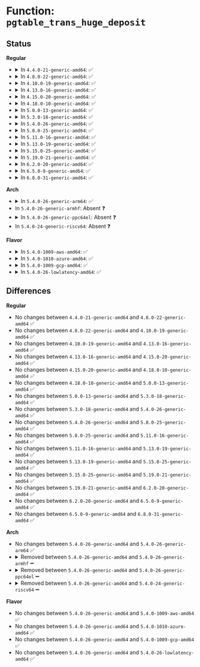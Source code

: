 # Function: <code>pgtable_trans_huge_deposit</code>

## Status
<b>Regular</b>
<ul>
<li>
<details>
<summary>In <code>4.4.0-21-generic-amd64</code>: ✅</summary>

```c
void pgtable_trans_huge_deposit(struct mm_struct * mm, pmd_t * pmdp, pgtable_t pgtable)
```

```json
{
  "name": "pgtable_trans_huge_deposit",
  "collision_type": "Unique Global",
  "inline_type": "No",
  "funcs": [
    {
      "addr": 18446744071580746912,
      "name": "pgtable_trans_huge_deposit",
      "external": true,
      "loc": "mm/pgtable-generic.c:155",
      "file": "mm/pgtable-generic.c",
      "inline": "seen, unknown",
      "caller_inline": [],
      "caller_func": [
        "mm/huge_memory.c:khugepaged",
        "mm/huge_memory.c:copy_huge_pmd",
        "mm/huge_memory.c:move_huge_pmd",
        "mm/huge_memory.c:do_huge_pmd_anonymous_page"
      ]
    }
  ],
  "symbols": [
    {
      "addr": 18446744071580746912,
      "name": "pgtable_trans_huge_deposit",
      "section": ".text",
      "bind": "STB_GLOBAL",
      "size": 218
    }
  ]
}
```
</details>
</li>
<li>
<details>
<summary>In <code>4.8.0-22-generic-amd64</code>: ✅</summary>

```c
void pgtable_trans_huge_deposit(struct mm_struct * mm, pmd_t * pmdp, pgtable_t pgtable)
```

```json
{
  "name": "pgtable_trans_huge_deposit",
  "collision_type": "Unique Global",
  "inline_type": "No",
  "funcs": [
    {
      "addr": 18446744071580866128,
      "name": "pgtable_trans_huge_deposit",
      "external": true,
      "loc": "mm/pgtable-generic.c:129",
      "file": "mm/pgtable-generic.c",
      "inline": "seen, unknown",
      "caller_inline": [],
      "caller_func": [
        "mm/huge_memory.c:move_huge_pmd",
        "mm/huge_memory.c:copy_huge_pmd",
        "mm/huge_memory.c:do_huge_pmd_anonymous_page",
        "mm/khugepaged.c:collapse_huge_page"
      ]
    }
  ],
  "symbols": [
    {
      "addr": 18446744071580866128,
      "name": "pgtable_trans_huge_deposit",
      "section": ".text",
      "bind": "STB_GLOBAL",
      "size": 200
    }
  ]
}
```
</details>
</li>
<li>
<details>
<summary>In <code>4.10.0-19-generic-amd64</code>: ✅</summary>

```c
void pgtable_trans_huge_deposit(struct mm_struct * mm, pmd_t * pmdp, pgtable_t pgtable)
```

```json
{
  "name": "pgtable_trans_huge_deposit",
  "collision_type": "Unique Global",
  "inline_type": "No",
  "funcs": [
    {
      "addr": 18446744071580908096,
      "name": "pgtable_trans_huge_deposit",
      "external": true,
      "loc": "mm/pgtable-generic.c:129",
      "file": "mm/pgtable-generic.c",
      "inline": "seen, unknown",
      "caller_inline": [],
      "caller_func": [
        "mm/huge_memory.c:move_huge_pmd",
        "mm/huge_memory.c:copy_huge_pmd",
        "mm/huge_memory.c:do_huge_pmd_anonymous_page",
        "mm/khugepaged.c:khugepaged"
      ]
    }
  ],
  "symbols": [
    {
      "addr": 18446744071580908096,
      "name": "pgtable_trans_huge_deposit",
      "section": ".text",
      "bind": "STB_GLOBAL",
      "size": 189
    }
  ]
}
```
</details>
</li>
<li>
<details>
<summary>In <code>4.13.0-16-generic-amd64</code>: ✅</summary>

```c
void pgtable_trans_huge_deposit(struct mm_struct * mm, pmd_t * pmdp, pgtable_t pgtable)
```

```json
{
  "name": "pgtable_trans_huge_deposit",
  "collision_type": "Unique Global",
  "inline_type": "No",
  "funcs": [
    {
      "addr": 18446744071580953664,
      "name": "pgtable_trans_huge_deposit",
      "external": true,
      "loc": "mm/pgtable-generic.c:149",
      "file": "mm/pgtable-generic.c",
      "inline": "seen, unknown",
      "caller_inline": [],
      "caller_func": [
        "mm/huge_memory.c:move_huge_pmd",
        "mm/huge_memory.c:copy_huge_pmd",
        "mm/huge_memory.c:do_huge_pmd_anonymous_page",
        "mm/khugepaged.c:collapse_huge_page"
      ]
    }
  ],
  "symbols": [
    {
      "addr": 18446744071580953664,
      "name": "pgtable_trans_huge_deposit",
      "section": ".text",
      "bind": "STB_GLOBAL",
      "size": 188
    }
  ]
}
```
</details>
</li>
<li>
<details>
<summary>In <code>4.15.0-20-generic-amd64</code>: ✅</summary>

```c
void pgtable_trans_huge_deposit(struct mm_struct * mm, pmd_t * pmdp, pgtable_t pgtable)
```

```json
{
  "name": "pgtable_trans_huge_deposit",
  "collision_type": "Unique Global",
  "inline_type": "No",
  "funcs": [
    {
      "addr": 18446744071581055392,
      "name": "pgtable_trans_huge_deposit",
      "external": true,
      "loc": "mm/pgtable-generic.c:151",
      "file": "mm/pgtable-generic.c",
      "inline": "seen, unknown",
      "caller_inline": [],
      "caller_func": [
        "mm/huge_memory.c:move_huge_pmd",
        "mm/huge_memory.c:copy_huge_pmd",
        "mm/huge_memory.c:copy_huge_pmd",
        "mm/huge_memory.c:do_huge_pmd_anonymous_page",
        "mm/khugepaged.c:khugepaged"
      ]
    }
  ],
  "symbols": [
    {
      "addr": 18446744071581055392,
      "name": "pgtable_trans_huge_deposit",
      "section": ".text",
      "bind": "STB_GLOBAL",
      "size": 187
    }
  ]
}
```
</details>
</li>
<li>
<details>
<summary>In <code>4.18.0-10-generic-amd64</code>: ✅</summary>

```c
void pgtable_trans_huge_deposit(struct mm_struct * mm, pmd_t * pmdp, pgtable_t pgtable)
```

```json
{
  "name": "pgtable_trans_huge_deposit",
  "collision_type": "Unique Global",
  "inline_type": "No",
  "funcs": [
    {
      "addr": 18446744071581194112,
      "name": "pgtable_trans_huge_deposit",
      "external": true,
      "loc": "mm/pgtable-generic.c:151",
      "file": "mm/pgtable-generic.c",
      "inline": "seen, unknown",
      "caller_inline": [],
      "caller_func": [
        "mm/huge_memory.c:move_huge_pmd",
        "mm/huge_memory.c:copy_huge_pmd",
        "mm/huge_memory.c:copy_huge_pmd",
        "mm/huge_memory.c:do_huge_pmd_anonymous_page",
        "mm/khugepaged.c:collapse_huge_page"
      ]
    }
  ],
  "symbols": [
    {
      "addr": 18446744071581194112,
      "name": "pgtable_trans_huge_deposit",
      "section": ".text",
      "bind": "STB_GLOBAL",
      "size": 131
    }
  ]
}
```
</details>
</li>
<li>
<details>
<summary>In <code>5.0.0-13-generic-amd64</code>: ✅</summary>

```c
void pgtable_trans_huge_deposit(struct mm_struct * mm, pmd_t * pmdp, pgtable_t pgtable)
```

```json
{
  "name": "pgtable_trans_huge_deposit",
  "collision_type": "Unique Global",
  "inline_type": "No",
  "funcs": [
    {
      "addr": 18446744071581277488,
      "name": "pgtable_trans_huge_deposit",
      "external": true,
      "loc": "mm/pgtable-generic.c:152",
      "file": "mm/pgtable-generic.c",
      "inline": "seen, unknown",
      "caller_inline": [],
      "caller_func": [
        "mm/huge_memory.c:move_huge_pmd",
        "mm/huge_memory.c:move_huge_pmd",
        "mm/huge_memory.c:copy_huge_pmd",
        "mm/huge_memory.c:copy_huge_pmd",
        "mm/huge_memory.c:do_huge_pmd_anonymous_page",
        "mm/khugepaged.c:collapse_huge_page"
      ]
    }
  ],
  "symbols": [
    {
      "addr": 18446744071581277488,
      "name": "pgtable_trans_huge_deposit",
      "section": ".text",
      "bind": "STB_GLOBAL",
      "size": 131
    }
  ]
}
```
</details>
</li>
<li>
<details>
<summary>In <code>5.3.0-18-generic-amd64</code>: ✅</summary>

```c
void pgtable_trans_huge_deposit(struct mm_struct * mm, pmd_t * pmdp, pgtable_t pgtable)
```

```json
{
  "name": "pgtable_trans_huge_deposit",
  "collision_type": "Unique Global",
  "inline_type": "No",
  "funcs": [
    {
      "addr": 18446744071581351952,
      "name": "pgtable_trans_huge_deposit",
      "external": true,
      "loc": "mm/pgtable-generic.c:152",
      "file": "mm/pgtable-generic.c",
      "inline": "seen, unknown",
      "caller_inline": [],
      "caller_func": [
        "mm/huge_memory.c:move_huge_pmd",
        "mm/huge_memory.c:move_huge_pmd",
        "mm/huge_memory.c:copy_huge_pmd",
        "mm/huge_memory.c:copy_huge_pmd",
        "mm/huge_memory.c:do_huge_pmd_anonymous_page",
        "mm/khugepaged.c:collapse_huge_page"
      ]
    }
  ],
  "symbols": [
    {
      "addr": 18446744071581351952,
      "name": "pgtable_trans_huge_deposit",
      "section": ".text",
      "bind": "STB_GLOBAL",
      "size": 133
    }
  ]
}
```
</details>
</li>
<li>
<details>
<summary>In <code>5.4.0-26-generic-amd64</code>: ✅</summary>

```c
void pgtable_trans_huge_deposit(struct mm_struct * mm, pmd_t * pmdp, pgtable_t pgtable)
```

```json
{
  "name": "pgtable_trans_huge_deposit",
  "collision_type": "Unique Global",
  "inline_type": "No",
  "funcs": [
    {
      "addr": 18446744071581411456,
      "name": "pgtable_trans_huge_deposit",
      "external": true,
      "loc": "mm/pgtable-generic.c:152",
      "file": "mm/pgtable-generic.c",
      "inline": "seen, unknown",
      "caller_inline": [],
      "caller_func": [
        "mm/huge_memory.c:move_huge_pmd",
        "mm/huge_memory.c:move_huge_pmd",
        "mm/huge_memory.c:copy_huge_pmd",
        "mm/huge_memory.c:copy_huge_pmd",
        "mm/huge_memory.c:do_huge_pmd_anonymous_page",
        "mm/khugepaged.c:collapse_huge_page"
      ]
    }
  ],
  "symbols": [
    {
      "addr": 18446744071581411456,
      "name": "pgtable_trans_huge_deposit",
      "section": ".text",
      "bind": "STB_GLOBAL",
      "size": 133
    }
  ]
}
```
</details>
</li>
<li>
<details>
<summary>In <code>5.8.0-25-generic-amd64</code>: ✅</summary>

```c
void pgtable_trans_huge_deposit(struct mm_struct * mm, pmd_t * pmdp, pgtable_t pgtable)
```

```json
{
  "name": "pgtable_trans_huge_deposit",
  "collision_type": "Unique Global",
  "inline_type": "No",
  "funcs": [
    {
      "addr": 18446744071581611584,
      "name": "pgtable_trans_huge_deposit",
      "external": true,
      "loc": "mm/pgtable-generic.c:161",
      "file": "mm/pgtable-generic.c",
      "inline": "seen, unknown",
      "caller_inline": [],
      "caller_func": [
        "mm/huge_memory.c:move_huge_pmd",
        "mm/huge_memory.c:move_huge_pmd",
        "mm/huge_memory.c:copy_huge_pmd",
        "mm/huge_memory.c:copy_huge_pmd",
        "mm/huge_memory.c:__do_huge_pmd_anonymous_page",
        "mm/khugepaged.c:collapse_huge_page"
      ]
    }
  ],
  "symbols": [
    {
      "addr": 18446744071581611584,
      "name": "pgtable_trans_huge_deposit",
      "section": ".text",
      "bind": "STB_GLOBAL",
      "size": 133
    }
  ]
}
```
</details>
</li>
<li>
<details>
<summary>In <code>5.11.0-16-generic-amd64</code>: ✅</summary>

```c
void pgtable_trans_huge_deposit(struct mm_struct * mm, pmd_t * pmdp, pgtable_t pgtable)
```

```json
{
  "name": "pgtable_trans_huge_deposit",
  "collision_type": "Unique Global",
  "inline_type": "No",
  "funcs": [
    {
      "addr": 18446744071581658912,
      "name": "pgtable_trans_huge_deposit",
      "external": true,
      "loc": "mm/pgtable-generic.c:161",
      "file": "mm/pgtable-generic.c",
      "inline": "seen, unknown",
      "caller_inline": [],
      "caller_func": [
        "mm/huge_memory.c:move_huge_pmd",
        "mm/huge_memory.c:move_huge_pmd",
        "mm/huge_memory.c:copy_huge_pmd",
        "mm/huge_memory.c:copy_huge_pmd",
        "mm/huge_memory.c:__do_huge_pmd_anonymous_page",
        "mm/khugepaged.c:collapse_huge_page"
      ]
    }
  ],
  "symbols": [
    {
      "addr": 18446744071581658912,
      "name": "pgtable_trans_huge_deposit",
      "section": ".text",
      "bind": "STB_GLOBAL",
      "size": 133
    }
  ]
}
```
</details>
</li>
<li>
<details>
<summary>In <code>5.13.0-19-generic-amd64</code>: ✅</summary>

```c
void pgtable_trans_huge_deposit(struct mm_struct * mm, pmd_t * pmdp, pgtable_t pgtable)
```

```json
{
  "name": "pgtable_trans_huge_deposit",
  "collision_type": "Unique Global",
  "inline_type": "No",
  "funcs": [
    {
      "addr": 18446744071581680720,
      "name": "pgtable_trans_huge_deposit",
      "external": true,
      "loc": "mm/pgtable-generic.c:161",
      "file": "mm/pgtable-generic.c",
      "inline": "seen, unknown",
      "caller_inline": [],
      "caller_func": [
        "mm/huge_memory.c:move_huge_pmd",
        "mm/huge_memory.c:move_huge_pmd",
        "mm/huge_memory.c:copy_huge_pmd",
        "mm/huge_memory.c:copy_huge_pmd",
        "mm/huge_memory.c:do_huge_pmd_anonymous_page",
        "mm/huge_memory.c:__do_huge_pmd_anonymous_page",
        "mm/khugepaged.c:collapse_huge_page"
      ]
    }
  ],
  "symbols": [
    {
      "addr": 18446744071581680720,
      "name": "pgtable_trans_huge_deposit",
      "section": ".text",
      "bind": "STB_GLOBAL",
      "size": 136
    }
  ]
}
```
</details>
</li>
<li>
<details>
<summary>In <code>5.15.0-25-generic-amd64</code>: ✅</summary>

```c
void pgtable_trans_huge_deposit(struct mm_struct * mm, pmd_t * pmdp, pgtable_t pgtable)
```

```json
{
  "name": "pgtable_trans_huge_deposit",
  "collision_type": "Unique Global",
  "inline_type": "No",
  "funcs": [
    {
      "addr": 18446744071581950000,
      "name": "pgtable_trans_huge_deposit",
      "external": true,
      "loc": "mm/pgtable-generic.c:161",
      "file": "mm/pgtable-generic.c",
      "inline": "seen, unknown",
      "caller_inline": [],
      "caller_func": [
        "mm/huge_memory.c:move_huge_pmd",
        "mm/huge_memory.c:move_huge_pmd",
        "mm/huge_memory.c:copy_huge_pmd",
        "mm/huge_memory.c:copy_huge_pmd",
        "mm/huge_memory.c:do_huge_pmd_anonymous_page",
        "mm/huge_memory.c:__do_huge_pmd_anonymous_page",
        "mm/khugepaged.c:collapse_huge_page"
      ]
    }
  ],
  "symbols": [
    {
      "addr": 18446744071581950000,
      "name": "pgtable_trans_huge_deposit",
      "section": ".text",
      "bind": "STB_GLOBAL",
      "size": 136
    }
  ]
}
```
</details>
</li>
<li>
<details>
<summary>In <code>5.19.0-21-generic-amd64</code>: ✅</summary>

```c
void pgtable_trans_huge_deposit(struct mm_struct * mm, pmd_t * pmdp, pgtable_t pgtable)
```

```json
{
  "name": "pgtable_trans_huge_deposit",
  "collision_type": "Unique Global",
  "inline_type": "No",
  "funcs": [
    {
      "addr": 18446744071582359552,
      "name": "pgtable_trans_huge_deposit",
      "external": true,
      "loc": "mm/pgtable-generic.c:162",
      "file": "mm/pgtable-generic.c",
      "inline": "seen, unknown",
      "caller_inline": [],
      "caller_func": [
        "mm/huge_memory.c:move_huge_pmd",
        "mm/huge_memory.c:copy_huge_pmd",
        "mm/huge_memory.c:copy_huge_pmd",
        "mm/huge_memory.c:do_huge_pmd_anonymous_page",
        "mm/huge_memory.c:__do_huge_pmd_anonymous_page",
        "mm/khugepaged.c:collapse_huge_page"
      ]
    }
  ],
  "symbols": [
    {
      "addr": 18446744071582359552,
      "name": "pgtable_trans_huge_deposit",
      "section": ".text",
      "bind": "STB_GLOBAL",
      "size": 164
    }
  ]
}
```
</details>
</li>
<li>
<details>
<summary>In <code>6.2.0-20-generic-amd64</code>: ✅</summary>

```c
void pgtable_trans_huge_deposit(struct mm_struct * mm, pmd_t * pmdp, pgtable_t pgtable)
```

```json
{
  "name": "pgtable_trans_huge_deposit",
  "collision_type": "Unique Global",
  "inline_type": "No",
  "funcs": [
    {
      "addr": 18446744071582861920,
      "name": "pgtable_trans_huge_deposit",
      "external": true,
      "loc": "mm/pgtable-generic.c:162",
      "file": "mm/pgtable-generic.c",
      "inline": "seen, unknown",
      "caller_inline": [],
      "caller_func": [
        "mm/huge_memory.c:move_huge_pmd",
        "mm/huge_memory.c:copy_huge_pmd",
        "mm/huge_memory.c:copy_huge_pmd",
        "mm/huge_memory.c:do_huge_pmd_anonymous_page",
        "mm/huge_memory.c:__do_huge_pmd_anonymous_page",
        "mm/khugepaged.c:collapse_huge_page"
      ]
    }
  ],
  "symbols": [
    {
      "addr": 18446744071582861920,
      "name": "pgtable_trans_huge_deposit",
      "section": ".text",
      "bind": "STB_GLOBAL",
      "size": 164
    }
  ]
}
```
</details>
</li>
<li>
<details>
<summary>In <code>6.5.0-9-generic-amd64</code>: ✅</summary>

```c
void pgtable_trans_huge_deposit(struct mm_struct * mm, pmd_t * pmdp, pgtable_t pgtable)
```

```json
{
  "name": "pgtable_trans_huge_deposit",
  "collision_type": "Unique Global",
  "inline_type": "No",
  "funcs": [
    {
      "addr": 18446744071583077424,
      "name": "pgtable_trans_huge_deposit",
      "external": true,
      "loc": "mm/pgtable-generic.c:164",
      "file": "mm/pgtable-generic.c",
      "inline": "seen, unknown",
      "caller_inline": [],
      "caller_func": [
        "mm/huge_memory.c:move_huge_pmd",
        "mm/huge_memory.c:copy_huge_pmd",
        "mm/huge_memory.c:copy_huge_pmd",
        "mm/huge_memory.c:do_huge_pmd_anonymous_page",
        "mm/huge_memory.c:__do_huge_pmd_anonymous_page",
        "mm/khugepaged.c:collapse_huge_page"
      ]
    }
  ],
  "symbols": [
    {
      "addr": 18446744071583077424,
      "name": "pgtable_trans_huge_deposit",
      "section": ".text",
      "bind": "STB_GLOBAL",
      "size": 172
    }
  ]
}
```
</details>
</li>
<li>
<details>
<summary>In <code>6.8.0-31-generic-amd64</code>: ✅</summary>

```c
void pgtable_trans_huge_deposit(struct mm_struct * mm, pmd_t * pmdp, pgtable_t pgtable)
```

```json
{
  "name": "pgtable_trans_huge_deposit",
  "collision_type": "Unique Global",
  "inline_type": "No",
  "funcs": [
    {
      "addr": 18446744071583259680,
      "name": "pgtable_trans_huge_deposit",
      "external": true,
      "loc": "mm/pgtable-generic.c:165",
      "file": "mm/pgtable-generic.c",
      "inline": "seen, unknown",
      "caller_inline": [],
      "caller_func": [
        "mm/huge_memory.c:move_pages_huge_pmd",
        "mm/huge_memory.c:move_huge_pmd",
        "mm/huge_memory.c:copy_huge_pmd",
        "mm/huge_memory.c:copy_huge_pmd",
        "mm/huge_memory.c:do_huge_pmd_anonymous_page",
        "mm/huge_memory.c:__do_huge_pmd_anonymous_page",
        "mm/khugepaged.c:collapse_huge_page"
      ]
    }
  ],
  "symbols": [
    {
      "addr": 18446744071583259680,
      "name": "pgtable_trans_huge_deposit",
      "section": ".text",
      "bind": "STB_GLOBAL",
      "size": 172
    }
  ]
}
```
</details>
</li>
</ul>
<b>Arch</b>
<ul>
<li>
<details>
<summary>In <code>5.4.0-26-generic-arm64</code>: ✅</summary>

```c
void pgtable_trans_huge_deposit(struct mm_struct * mm, pmd_t * pmdp, pgtable_t pgtable)
```

```json
{
  "name": "pgtable_trans_huge_deposit",
  "collision_type": "Unique Global",
  "inline_type": "No",
  "funcs": [
    {
      "addr": 18446603336492811040,
      "name": "pgtable_trans_huge_deposit",
      "external": true,
      "loc": "mm/pgtable-generic.c:152",
      "file": "mm/pgtable-generic.c",
      "inline": "seen, unknown",
      "caller_inline": [],
      "caller_func": [
        "mm/huge_memory.c:move_huge_pmd",
        "mm/huge_memory.c:copy_huge_pmd",
        "mm/huge_memory.c:__do_huge_pmd_anonymous_page",
        "mm/khugepaged.c:collapse_huge_page"
      ]
    }
  ],
  "symbols": [
    {
      "addr": 18446603336492811040,
      "name": "pgtable_trans_huge_deposit",
      "section": ".text",
      "bind": "STB_GLOBAL",
      "size": 136
    }
  ]
}
```
</details>
</li>
<li>
In <code>5.4.0-26-generic-armhf</code>: Absent ❓
</li>
<li>
<details>
<summary>In <code>5.4.0-26-generic-ppc64el</code>: Absent ❓</summary>

```json
{
  "name": "pgtable_trans_huge_deposit",
  "collision_type": "Static Duplication",
  "inline_type": "Full",
  "funcs": [
    {
      "addr": 13835058055286106492,
      "name": "pgtable_trans_huge_deposit",
      "external": false,
      "loc": "arch/powerpc/include/asm/book3s/64/pgtable.h:1264",
      "file": "mm/memory.c",
      "inline": "declared, inlined",
      "caller_inline": [
        "mm/memory.c:alloc_set_pte"
      ],
      "caller_func": []
    },
    {
      "addr": 13835058055286622192,
      "name": "pgtable_trans_huge_deposit",
      "external": false,
      "loc": "arch/powerpc/include/asm/book3s/64/pgtable.h:1264",
      "file": "mm/huge_memory.c",
      "inline": "declared, inlined",
      "caller_inline": [
        "mm/huge_memory.c:move_huge_pmd",
        "mm/huge_memory.c:copy_huge_pmd",
        "mm/huge_memory.c:copy_huge_pmd",
        "mm/huge_memory.c:vmf_insert_pfn_pmd",
        "mm/huge_memory.c:do_huge_pmd_anonymous_page"
      ],
      "caller_func": []
    },
    {
      "addr": 13835058055286651652,
      "name": "pgtable_trans_huge_deposit",
      "external": false,
      "loc": "arch/powerpc/include/asm/book3s/64/pgtable.h:1264",
      "file": "mm/khugepaged.c",
      "inline": "declared, inlined",
      "caller_inline": [
        "mm/khugepaged.c:collapse_huge_page"
      ],
      "caller_func": []
    },
    {
      "addr": 13835058055287489904,
      "name": "pgtable_trans_huge_deposit",
      "external": false,
      "loc": "arch/powerpc/include/asm/book3s/64/pgtable.h:1264",
      "file": "fs/dax.c",
      "inline": "declared, inlined",
      "caller_inline": [],
      "caller_func": []
    }
  ],
  "symbols": []
}
```
</details>
</li>
<li>
In <code>5.4.0-24-generic-riscv64</code>: Absent ❓
</li>
</ul>
<b>Flavor</b>
<ul>
<li>
<details>
<summary>In <code>5.4.0-1009-aws-amd64</code>: ✅</summary>

```c
void pgtable_trans_huge_deposit(struct mm_struct * mm, pmd_t * pmdp, pgtable_t pgtable)
```

```json
{
  "name": "pgtable_trans_huge_deposit",
  "collision_type": "Unique Global",
  "inline_type": "No",
  "funcs": [
    {
      "addr": 18446744071581380304,
      "name": "pgtable_trans_huge_deposit",
      "external": true,
      "loc": "mm/pgtable-generic.c:152",
      "file": "mm/pgtable-generic.c",
      "inline": "seen, unknown",
      "caller_inline": [],
      "caller_func": [
        "mm/huge_memory.c:move_huge_pmd",
        "mm/huge_memory.c:move_huge_pmd",
        "mm/huge_memory.c:copy_huge_pmd",
        "mm/huge_memory.c:copy_huge_pmd",
        "mm/huge_memory.c:do_huge_pmd_anonymous_page",
        "mm/khugepaged.c:collapse_huge_page"
      ]
    }
  ],
  "symbols": [
    {
      "addr": 18446744071581380304,
      "name": "pgtable_trans_huge_deposit",
      "section": ".text",
      "bind": "STB_GLOBAL",
      "size": 133
    }
  ]
}
```
</details>
</li>
<li>
<details>
<summary>In <code>5.4.0-1010-azure-amd64</code>: ✅</summary>

```c
void pgtable_trans_huge_deposit(struct mm_struct * mm, pmd_t * pmdp, pgtable_t pgtable)
```

```json
{
  "name": "pgtable_trans_huge_deposit",
  "collision_type": "Unique Global",
  "inline_type": "No",
  "funcs": [
    {
      "addr": 18446744071581323008,
      "name": "pgtable_trans_huge_deposit",
      "external": true,
      "loc": "mm/pgtable-generic.c:152",
      "file": "mm/pgtable-generic.c",
      "inline": "seen, unknown",
      "caller_inline": [],
      "caller_func": [
        "mm/huge_memory.c:move_huge_pmd",
        "mm/huge_memory.c:move_huge_pmd",
        "mm/huge_memory.c:copy_huge_pmd",
        "mm/huge_memory.c:copy_huge_pmd",
        "mm/huge_memory.c:do_huge_pmd_anonymous_page",
        "mm/khugepaged.c:collapse_huge_page"
      ]
    }
  ],
  "symbols": [
    {
      "addr": 18446744071581323008,
      "name": "pgtable_trans_huge_deposit",
      "section": ".text",
      "bind": "STB_GLOBAL",
      "size": 133
    }
  ]
}
```
</details>
</li>
<li>
<details>
<summary>In <code>5.4.0-1009-gcp-amd64</code>: ✅</summary>

```c
void pgtable_trans_huge_deposit(struct mm_struct * mm, pmd_t * pmdp, pgtable_t pgtable)
```

```json
{
  "name": "pgtable_trans_huge_deposit",
  "collision_type": "Unique Global",
  "inline_type": "No",
  "funcs": [
    {
      "addr": 18446744071581371504,
      "name": "pgtable_trans_huge_deposit",
      "external": true,
      "loc": "mm/pgtable-generic.c:152",
      "file": "mm/pgtable-generic.c",
      "inline": "seen, unknown",
      "caller_inline": [],
      "caller_func": [
        "mm/huge_memory.c:move_huge_pmd",
        "mm/huge_memory.c:move_huge_pmd",
        "mm/huge_memory.c:copy_huge_pmd",
        "mm/huge_memory.c:copy_huge_pmd",
        "mm/huge_memory.c:do_huge_pmd_anonymous_page",
        "mm/khugepaged.c:collapse_huge_page"
      ]
    }
  ],
  "symbols": [
    {
      "addr": 18446744071581371504,
      "name": "pgtable_trans_huge_deposit",
      "section": ".text",
      "bind": "STB_GLOBAL",
      "size": 133
    }
  ]
}
```
</details>
</li>
<li>
<details>
<summary>In <code>5.4.0-26-lowlatency-amd64</code>: ✅</summary>

```c
void pgtable_trans_huge_deposit(struct mm_struct * mm, pmd_t * pmdp, pgtable_t pgtable)
```

```json
{
  "name": "pgtable_trans_huge_deposit",
  "collision_type": "Unique Global",
  "inline_type": "No",
  "funcs": [
    {
      "addr": 18446744071581435392,
      "name": "pgtable_trans_huge_deposit",
      "external": true,
      "loc": "mm/pgtable-generic.c:152",
      "file": "mm/pgtable-generic.c",
      "inline": "seen, unknown",
      "caller_inline": [],
      "caller_func": [
        "mm/huge_memory.c:move_huge_pmd",
        "mm/huge_memory.c:move_huge_pmd",
        "mm/huge_memory.c:copy_huge_pmd",
        "mm/huge_memory.c:copy_huge_pmd",
        "mm/huge_memory.c:do_huge_pmd_anonymous_page",
        "mm/khugepaged.c:collapse_huge_page"
      ]
    }
  ],
  "symbols": [
    {
      "addr": 18446744071581435392,
      "name": "pgtable_trans_huge_deposit",
      "section": ".text",
      "bind": "STB_GLOBAL",
      "size": 133
    }
  ]
}
```
</details>
</li>
</ul>

## Differences
<b>Regular</b>
<ul>
<li>
No changes between <code>4.4.0-21-generic-amd64</code> and <code>4.8.0-22-generic-amd64</code> ✅
</li>
<li>
No changes between <code>4.8.0-22-generic-amd64</code> and <code>4.10.0-19-generic-amd64</code> ✅
</li>
<li>
No changes between <code>4.10.0-19-generic-amd64</code> and <code>4.13.0-16-generic-amd64</code> ✅
</li>
<li>
No changes between <code>4.13.0-16-generic-amd64</code> and <code>4.15.0-20-generic-amd64</code> ✅
</li>
<li>
No changes between <code>4.15.0-20-generic-amd64</code> and <code>4.18.0-10-generic-amd64</code> ✅
</li>
<li>
No changes between <code>4.18.0-10-generic-amd64</code> and <code>5.0.0-13-generic-amd64</code> ✅
</li>
<li>
No changes between <code>5.0.0-13-generic-amd64</code> and <code>5.3.0-18-generic-amd64</code> ✅
</li>
<li>
No changes between <code>5.3.0-18-generic-amd64</code> and <code>5.4.0-26-generic-amd64</code> ✅
</li>
<li>
No changes between <code>5.4.0-26-generic-amd64</code> and <code>5.8.0-25-generic-amd64</code> ✅
</li>
<li>
No changes between <code>5.8.0-25-generic-amd64</code> and <code>5.11.0-16-generic-amd64</code> ✅
</li>
<li>
No changes between <code>5.11.0-16-generic-amd64</code> and <code>5.13.0-19-generic-amd64</code> ✅
</li>
<li>
No changes between <code>5.13.0-19-generic-amd64</code> and <code>5.15.0-25-generic-amd64</code> ✅
</li>
<li>
No changes between <code>5.15.0-25-generic-amd64</code> and <code>5.19.0-21-generic-amd64</code> ✅
</li>
<li>
No changes between <code>5.19.0-21-generic-amd64</code> and <code>6.2.0-20-generic-amd64</code> ✅
</li>
<li>
No changes between <code>6.2.0-20-generic-amd64</code> and <code>6.5.0-9-generic-amd64</code> ✅
</li>
<li>
No changes between <code>6.5.0-9-generic-amd64</code> and <code>6.8.0-31-generic-amd64</code> ✅
</li>
</ul>
<b>Arch</b>
<ul>
<li>
No changes between <code>5.4.0-26-generic-amd64</code> and <code>5.4.0-26-generic-arm64</code> ✅
</li>
<li>
<details>
<summary>Removed between <code>5.4.0-26-generic-amd64</code> and <code>5.4.0-26-generic-armhf</code> ➖</summary>

```c
void pgtable_trans_huge_deposit(struct mm_struct * mm, pmd_t * pmdp, pgtable_t pgtable)
```
</details>
</li>
<li>
<details>
<summary>Removed between <code>5.4.0-26-generic-amd64</code> and <code>5.4.0-26-generic-ppc64el</code> ➖</summary>

```c
void pgtable_trans_huge_deposit(struct mm_struct * mm, pmd_t * pmdp, pgtable_t pgtable)
```
</details>
</li>
<li>
<details>
<summary>Removed between <code>5.4.0-26-generic-amd64</code> and <code>5.4.0-24-generic-riscv64</code> ➖</summary>

```c
void pgtable_trans_huge_deposit(struct mm_struct * mm, pmd_t * pmdp, pgtable_t pgtable)
```
</details>
</li>
</ul>
<b>Flavor</b>
<ul>
<li>
No changes between <code>5.4.0-26-generic-amd64</code> and <code>5.4.0-1009-aws-amd64</code> ✅
</li>
<li>
No changes between <code>5.4.0-26-generic-amd64</code> and <code>5.4.0-1010-azure-amd64</code> ✅
</li>
<li>
No changes between <code>5.4.0-26-generic-amd64</code> and <code>5.4.0-1009-gcp-amd64</code> ✅
</li>
<li>
No changes between <code>5.4.0-26-generic-amd64</code> and <code>5.4.0-26-lowlatency-amd64</code> ✅
</li>
</ul>
